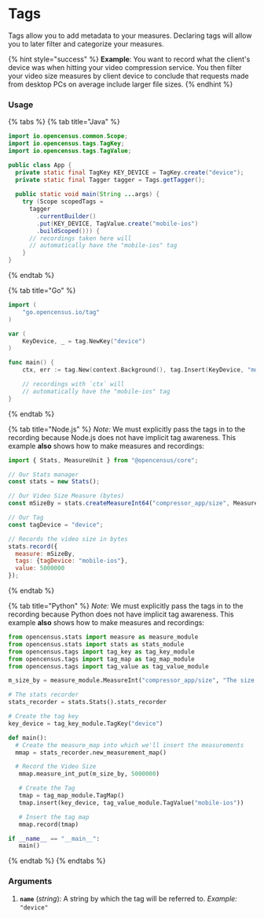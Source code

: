 # Tags

Tags allow you to add metadata to your measures. Declaring tags will allow you to later filter and categorize your measures.

{% hint style="success" %}
**Example**: You want to record what the client's device was when hitting your video compression service. You then filter your video size measures by client device to conclude that requests made from desktop PCs on average include larger file sizes. 
{% endhint %}

### **Usage**

{% tabs %}
{% tab title="Java" %}
```java
import io.opencensus.common.Scope;
import io.opencensus.tags.TagKey;
import io.opencensus.tags.TagValue;

public class App {
  private static final TagKey KEY_DEVICE = TagKey.create("device");
  private static final Tagger tagger = Tags.getTagger();
  
  public static void main(String ...args) {
    try (Scope scopedTags =
      tagger
        .currentBuilder()
        .put(KEY_DEVICE, TagValue.create("mobile-ios")
        .buildScoped())) {
      // recordings taken here will
      // automatically have the "mobile-ios" tag
    }
}

```
{% endtab %}

{% tab title="Go" %}
```go
import (
	"go.opencensus.io/tag"
)

var (
	KeyDevice, _ = tag.NewKey("device")
)

func main() {
	ctx, err := tag.New(context.Background(), tag.Insert(KeyDevice, "mobile-ios"))

	// recordings with `ctx` will
	// automatically have the "mobile-ios" tag
}
```
{% endtab %}

{% tab title="Node.js" %}
_Note:_ We must explicitly pass the tags in to the recording because Node.js does not have implicit tag awareness. This example **also** shows how to make measures and recordings:

```javascript
import { Stats, MeasureUnit } from "@opencensus/core";

// Our Stats manager
const stats = new Stats();

// Our Video Size Measure (bytes)
const mSizeBy = stats.createMeasureInt64("compressor_app/size", MeasureUnit.BYTE, "The size of the video in bytes");

// Our Tag
const tagDevice = "device";

// Records the video size in bytes
stats.record({
  measure: mSizeBy,
  tags: {tagDevice: "mobile-ios"},
  value: 5000000
});
```
{% endtab %}

{% tab title="Python" %}
_Note:_ We must explicitly pass the tags in to the recording because Python does not have implicit tag awareness. This example **also** shows how to make measures and recordings:

```python
from opencensus.stats import measure as measure_module
from opencensus.stats import stats as stats_module
from opencensus.tags import tag_key as tag_key_module
from opencensus.tags import tag_map as tag_map_module
from opencensus.tags import tag_value as tag_value_module

m_size_by = measure_module.MeasureInt("compressor_app/size", "The size of the video in bytes", "By");

# The stats recorder
stats_recorder = stats.Stats().stats_recorder

# Create the tag key
key_device = tag_key_module.TagKey("device")

def main():
  # Create the measure_map into which we'll insert the measurements
  mmap = stats_recorder.new_measurement_map()

  # Record the Video Size
   mmap.measure_int_put(m_size_by, 5000000)

   # Create the Tag
   tmap = tag_map_module.TagMap()
   tmap.insert(key_device, tag_value_module.TagValue("mobile-ios"))

   # Insert the tag map
   mmap.record(tmap)

if __name__ == "__main__":
   main()
```
{% endtab %}
{% endtabs %}

### Arguments

1. **`name`** \(_string_\): A string by which the tag will be referred to. _Example:_ `"device"`

